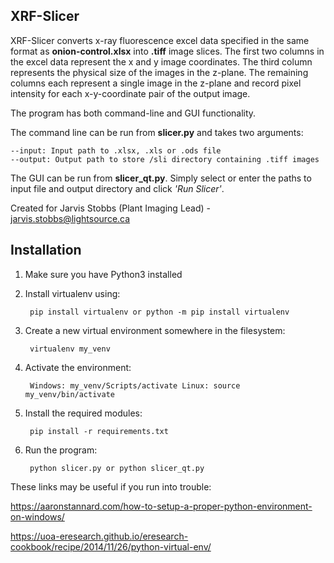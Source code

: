 ## XRF-Slicer
XRF-Slicer converts x-ray fluorescence excel data specified in the same format as **onion-control.xlsx** into **.tiff** image slices.
The first two columns in the excel data represent the x and y image coordinates.
The third column represents the physical size of the images in the z-plane.
The remaining columns each represent a single image in the z-plane and record pixel intensity for
each x-y-coordinate pair of the output image.

The program has both command-line and GUI functionality.

The command line can be run from **slicer.py** and takes two arguments:  

    --input: Input path to .xlsx, .xls or .ods file
    --output: Output path to store /sli directory containing .tiff images

The GUI can be run from **slicer_qt.py**. Simply select or enter the paths to input file and output directory and click *'Run Slicer'*.

Created for Jarvis Stobbs (Plant Imaging Lead) - jarvis.stobbs@lightsource.ca

## Installation

1. Make sure you have Python3 installed
2. Install virtualenv using:

        pip install virtualenv or python -m pip install virtualenv
3. Create a new virtual environment somewhere in the filesystem:

        virtualenv my_venv
4. Activate the environment:

        Windows: my_venv/Scripts/activate Linux: source my_venv/bin/activate
5. Install the required modules:

        pip install -r requirements.txt
6. Run the program:

        python slicer.py or python slicer_qt.py

These links may be useful if you run into trouble:

https://aaronstannard.com/how-to-setup-a-proper-python-environment-on-windows/

https://uoa-eresearch.github.io/eresearch-cookbook/recipe/2014/11/26/python-virtual-env/